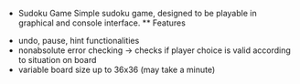 * Sudoku Game
Simple sudoku game, designed to be playable in graphical and console interface.
** Features
- undo, pause, hint functionalities
- nonabsolute error checking -> checks if player choice is valid according to situation on board
- variable board size  up to 36x36 (may take a minute) 